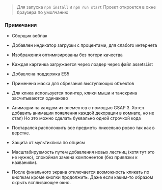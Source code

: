 > Для запуска `npm install` и `npm run start`
> Проект откроется в окне браузера по умолчанию

### Примечания
* Сборщик вебпак
* Добавлен индикатор загрузки с процентами, для слабого интернета
* Изображения оптимизированы без потери качества
* Каждая картинка загружается через лоадер через файл assetsList
* Добавлена поддержка ES5
* Применена маска для обрезания выступающих объектов
* Для клика используется поинтер, клики мыши и тачскрина засчитываются одинаково
* Анимации на каждом из элементов с помощью GSAP 3. Хотел добавить анимации появления каждой декорации в комнате, но не стал) Но это можно сделать буквально одной строчкой кода
* Постарался расположить все предметы пиксельно ровно так как в верстке.
* Защита от мультиклика по опциям
* Масштабируемость путем добавления новых лестниц (хотя тут это не нужно), спокойная замена компонентов (без привязки к названиям).

* После финального экрана отключается возможность кликать по кнопкам кроме кнопки продолжить. Даже если каким-то образом скрыть всплывающее окно.
